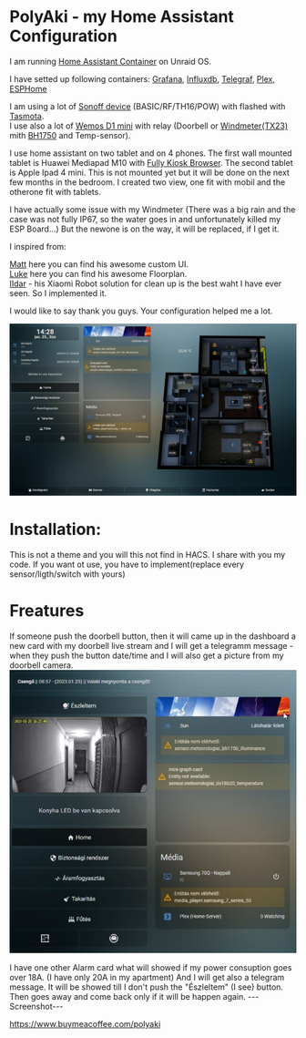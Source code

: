 # PolyAki - my Home Assistant Configuration

I am running [Home Assistant Container](https://www.home-assistant.io/installation/#compare-installation-methods) on Unraid OS.

I have setted up following containers: [Grafana](https://hub.docker.com/r/grafana/grafana), [Influxdb](https://hub.docker.com/_/influxdb), [Telegraf](https://hub.docker.com/_/telegraf), [Plex](https://hub.docker.com/r/linuxserver/plex), [ESPHome](https://hub.docker.com/r/esphome/esphome) <br/>

I am using a lot of [Sonoff device](https://sonoff.tech/) (BASIC/RF/TH16/POW) with flashed with [Tasmota](https://tasmota.github.io/docs/). <br/>
I use also a lot of [Wemos D1 mini](https://www.wemos.cc/en/latest/d1/d1_mini.html) with relay (Doorbell or [Windmeter(TX23)](https://www.lacrossetechnology.com/products/tx23u) mith [BH1750](https://www.mouser.com/datasheet/2/348/bh1750fvi-e-186247.pdf) and Temp-sensor).

I use home assistant on two tablet and on 4 phones. The first wall mounted tablet is Huawei Mediapad M10 with [Fully Kiosk Browser](https://www.fully-kiosk.com/#get-kiosk-apps). The second tablet is Apple Ipad 4 mini. This is not mounted yet but it will be done on the next few months in the bedroom. I created two view, one fit with mobil and the otherone fit with tablets.

I have actually some issue with my Windmeter (There was a big rain and the case was not fully IP67, so the water goes in and unfortunately killed my ESP Board...) But the newone is on the way, it will be replaced, if I get it.

I inspired from:

[Matt](https://github.com/matt8707/hass-config) here you can find his awesome custom UI. <br/>
[Luke](https://github.com/lukevink/hass-config-lajv) here you can find his awesome Floorplan. <br/>
[IIdar](https://community.home-assistant.io/t/xiaomi-cloud-vacuum-map-extractor/231292/555) - his Xiaomi Robot solution for clean up is the best waht I have ever seen. So I implemented it.

I would like to say thank you guys. Your configuration helped me a lot.

![Screenshot](pictures/home.png)

# Installation:
This is not a theme and you will this not find in HACS.
I share with you my code.
If you want ot use, you have to implement(replace every sensor/ligth/switch with yours)

# Freatures
If someone push the doorbell button, then it will came up in the dashboard a new card with my doorbell live stream and I will get a telegramm message - when they push the button date/time and I will also get a picture from my doorbell camera.
![Screenshot](pictures/doorbell.jpg.jpg)

I have one other Alarm card what will showed if my power consuption goes over 18A. (I have only 20A in my apartment) And I will get also a telegram message. It will be showed till I don't push the "Észleltem" (I see) button. Then goes away and come back only if it will be happen again.
---Screenshot---







https://www.buymeacoffee.com/polyaki
